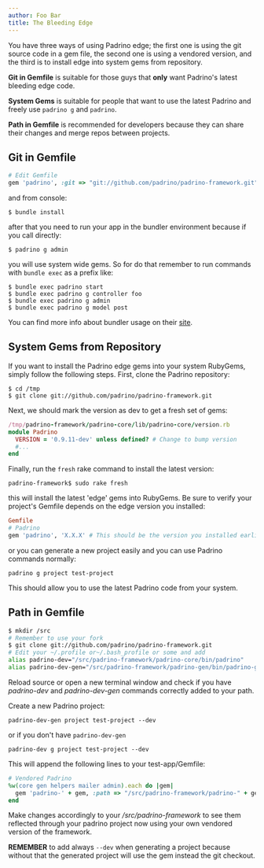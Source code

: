 ```yaml
---
author: Foo Bar
title: The Bleeding Edge
---
```


You have three ways of using Padrino edge; the first one is using the git source code in a gem file, the second one is
using a vendored version, and the third is to install edge into system gems from repository.


**Git in Gemfile** is suitable for those guys that **only** want Padrino's latest bleeding edge code.


**System Gems** is suitable for people that want to use the latest Padrino and freely use `padrino g` and `padrino`.


**Path in Gemfile** is recommended for developers because they can share their changes and merge repos between projects.


## Git in Gemfile

```ruby
# Edit Gemfile
gem 'padrino', :git => "git://github.com/padrino/padrino-framework.git"
```

and from console:


    $ bundle install


after that you need to run your app in the bundler environment because if you call directly:


    $ padrino g admin


you will use system wide gems. So for do that remember to run commands with `bundle exec` as a prefix like:


    $ bundle exec padrino start
    $ bundle exec padrino g controller foo
    $ bundle exec padrino g admin
    $ bundle exec padrino g model post


You can find more info about bundler usage on their [site](http://gembundler.com/).


## System Gems from Repository

If you want to install the Padrino edge gems into your system RubyGems, simply follow the following steps. First, clone
the Padrino repository:


    $ cd /tmp
    $ git clone git://github.com/padrino/padrino-framework.git


Next, we should mark the version as dev to get a fresh set of gems:


```ruby
/tmp/padrino-framework/padrino-core/lib/padrino-core/version.rb
module Padrino
  VERSION = '0.9.11-dev' unless defined? # Change to bump version
  #...
end
```


Finally, run the `fresh` rake command to install the latest version:


    padrino-framework$ sudo rake fresh


this will install the latest 'edge' gems into RubyGems. Be sure to verify your project's Gemfile depends on the edge
version you installed:


```ruby
Gemfile
# Padrino
gem 'padrino', 'X.X.X' # This should be the version you installed earlier
```


or you can generate a new project easily and you can use Padrino commands normally:


    padrino g project test-project


This should allow you to use the latest Padrino code from your system.


## Path in Gemfile

```bash
$ mkdir /src
# Remember to use your fork
$ git clone git://github.com/padrino/padrino-framework.git
# Edit your ~/.profile or~/.bash_profile or some and add
alias padrino-dev="/src/padrino-framework/padrino-core/bin/padrino"
alias padrino-dev-gen="/src/padrino-framework/padrino-gen/bin/padrino-gen" # you can omit this
```


Reload source or open a new terminal window and check if you have *padrino-dev* and *padrino-dev-gen* commands correctly
added to your path.


Create a new Padrino project:


    padrino-dev-gen project test-project --dev


or if you don't have `padrino-dev-gen`


    padrino-dev g project test-project --dev


This will append the following lines to your test-app/Gemfile:


```ruby
# Vendored Padrino
%w(core gen helpers mailer admin).each do |gem|
  gem 'padrino-' + gem, :path => "/src/padrino-framework/padrino-" + gem
end
```

Make changes accordingly to your */src/padrino-framework* to see them reflected through your padrino project now using
your own vendored version of the framework.


**REMEMBER** to add always `--dev` when generating a project because without that the generated project will use the gem
instead the git checkout.

